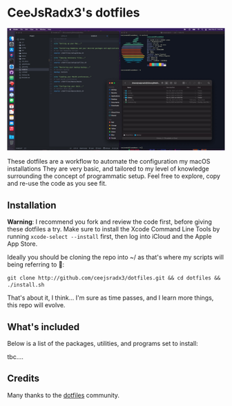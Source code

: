 # CeeJsRadx3's dotfiles

![Dotfiles preview](https://github.com/ceejsradx3/dotfiles/blob/main/preview.jpg)

These dotfiles are a workflow to automate the configuration my macOS installations They are very basic, and tailored to my level of knowledge surrounding the concept of programmatic setup. Feel free to explore, copy and re-use the code as you see fit.

## Installation

**Warning**: I recommend you fork and review the code first, before giving these dotfiles
a try. Make sure to install the Xcode Command Line Tools by running
`xcode-select --install` first, then log into iCloud and the Apple App Store.

Ideally you should be cloning the repo into ~/ as that's where my scripts will being referring to 🤖:

    git clone http://github.com/ceejsradx3/dotfiles.git && cd dotfiles && ./install.sh

That's about it, I think... I'm sure as time passes, and I learn more things, this repo will evolve.

## What's included

Below is a list of the packages, utilities, and programs set to install:

tbc....

## Credits

Many thanks to the [dotfiles](https://dotfiles.github.io/) community.
